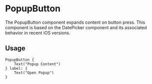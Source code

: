 #  PopupButton

The PopupButton component expands content on button press. This component is based on the DatePicker component and its associated behavior in recent iOS versions.

## Usage

```
PopupButton {
    Text("Popup Content")
} label: {
    Text("Open Popup")
}
```

